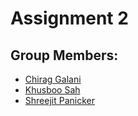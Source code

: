# Assignment 2

 ## Group Members:
* [Chirag Galani](cgalani@iu.edu)
* [Khusboo Sah](sahk@iu.edu)
* [Shreejit Panicker](skpanick@iu.edu)

